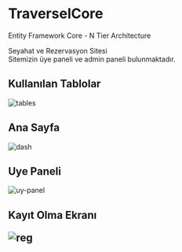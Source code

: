 # TraverselCore
Entity Framework Core - N Tier Architecture

Seyahat ve Rezervasyon Sitesi <br>
Sitemizin üye paneli ve admin paneli bulunmaktadır.

<h2>Kullanılan Tablolar</h2>

![tables](https://user-images.githubusercontent.com/76698070/211226001-887240e2-ac0b-4e71-a2a1-a3db89736a87.png)


<h2>Ana Sayfa</h2>


![dash](https://user-images.githubusercontent.com/76698070/211225962-722d687c-77ec-46f1-baa3-259c0fe5324a.png)


<h2>Uye Paneli</h2>

![uy-panel](https://user-images.githubusercontent.com/76698070/211225976-0641dfc0-dc80-4539-9464-db082b59eca8.png)

<h2>Kayıt Olma Ekranı<h/2>


![reg](https://user-images.githubusercontent.com/76698070/211226040-08c18d1a-8fe8-42a1-a39e-1e8a63230959.png)
